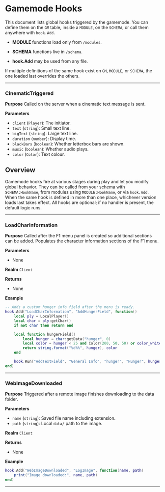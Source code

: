 # Gamemode Hooks

This document lists global hooks triggered by the gamemode. You can define them on the `GM` table, inside a `MODULE`, on the `SCHEMA`, or call them anywhere with `hook.Add`.

- **MODULE** functions load only from `/modules`.

- **SCHEMA** functions live in `/schema`.

- **hook.Add** may be used from any file.

If multiple definitions of the same hook exist on `GM`, `MODULE`, or `SCHEMA`, the one loaded last overrides the others.

---

### CinematicTriggered

**Purpose**
Called on the server when a cinematic text message is sent.

**Parameters**

- `client` (`Player`): The initiator.
- `text` (`string`): Small text line.
- `bigText` (`string`): Large text line.
- `duration` (`number`): Display time.
- `blackBars` (`boolean`): Whether letterbox bars are shown.
- `music` (`boolean`): Whether audio plays.
- `color` (`Color`): Text colour.

## Overview

Gamemode hooks fire at various stages during play and let you modify global behavior. They can be called from your schema with `SCHEMA:HookName`, from modules using `MODULE:HookName`, or via `hook.Add`. When the same hook is defined in more than one place, whichever version loads last takes effect. All hooks are optional; if no handler is present, the default logic runs.

---

### LoadCharInformation

**Purpose**
Called after the F1 menu panel is created so additional sections can be added. Populates the character information sections of the F1 menu.

**Parameters**

- None

**Realm**
`Client`

**Returns**
- None

**Example**

```lua
-- Adds a custom hunger info field after the menu is ready.
hook.Add("LoadCharInformation", "AddHungerField", function()
    local ply = LocalPlayer()
    local char = ply:getChar()
    if not char then return end

    local function hungerField()
        local hunger = char:getData("hunger", 0)
        local color = hunger < 25 and Color(200, 50, 50) or color_white
        return string.format("%d%%", hunger), color
    end

    hook.Run("AddTextField", "General Info", "hunger", "Hunger", hungerField)
end)
```

---

### WebImageDownloaded

**Purpose**
Triggered after a remote image finishes downloading to the data folder.

**Parameters**

- `name` (`string`): Saved file name including extension.
- `path` (`string`): Local `data/` path to the image.

**Realm**
`Client`

**Returns**
- None

**Example**

```lua
hook.Add("WebImageDownloaded", "LogImage", function(name, path)
    print("Image downloaded:", name, path)
end)
```

---

